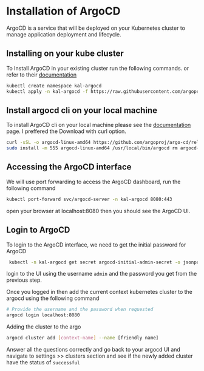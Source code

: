 # Installation of ArgoCD
ArgoCD is a service that will be deployed on your Kubernetes cluster to manage application deployment and lifecycle.

## Installing on your kube cluster
To Install ArgoCD in your existing cluster run the following commands. or refer to their [documentation](https://argo-cd.readthedocs.io/en/stable/getting_started/)
```bash
kubectl create namespace kal-argocd 
kubectl apply -n kal-argocd -f https://raw.githubusercontent.com/argoproj/argo-cd/stable/manifests/install.yaml
```
## Install argocd cli on your local machine
To install ArgoCD cli on your local machine please see the [documentation](https://argo-cd.readthedocs.io/en/stable/cli_installation/) page. I preffered the Download with curl option.
```bash
curl -sSL -o argocd-linux-amd64 https://github.com/argoproj/argo-cd/releases/latest/download/argocd-linux-amd64 
sudo install -m 555 argocd-linux-amd64 /usr/local/bin/argocd rm argocd-linux-amd64

```
## Accessing the ArgoCD interface
We will use port forwarding to access the ArgoCD dashboard, run the following command
```bash
kubectl port-forward svc/argocd-server -n kal-argocd 8080:443
```
open your browser at localhost:8080 then you should see the ArgoCD UI. 
## Login to ArgoCD
To login to the ArgoCD interface, we need to get the initial password for ArgoCD
```bash
 kubectl -n kal-argocd get secret argocd-initial-admin-secret -o jsonpath="{.data.password}" | base64 -d
```
login to the UI using the username `admin` and the password you get from the previous  step.

Once you logged in then add the current context kubernetes cluster to the argocd using the following command
```bash
# Provide the username and the password when requested
argocd login localhost:8080
```
Adding the cluster to the argo
```bash
argocd cluster add [context-name] --name [friendly name]
```
Answer all the questions correctly and go back to your argocd UI and navigate to settings >> clusters section and see if the newly added cluster have the status of `successful`
